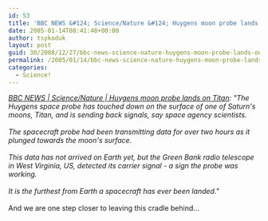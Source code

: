 ```yaml
---
id: 53
title: 'BBC NEWS &#124; Science/Nature &#124; Huygens moon probe lands on Titan'
date: 2005-01-14T08:41:48+00:00
author: tsykoduk
layout: post
guid: 30/2008/12/27/bbc-news-science-nature-huygens-moon-probe-lands-on-titan
permalink: /2005/01/14/bbc-news-science-nature-huygens-moon-probe-lands-on-titan/
categories:
  - Science!
---
```

<p><i><a href="http://news.bbc.co.uk/2/hi/science/nature/4175099.stm"><span class="caps">BBC NEWS</span> | Science/Nature | Huygens moon probe lands on Titan</a>: "The Huygens space probe has touched down on the surface of one of Saturn's moons, Titan, and is sending back signals, say space agency scientists.<br /><br />The spacecraft probe had been transmitting data for over two hours as it plunged towards the moon's surface.<br /><br />This data has not arrived on Earth yet, but the Green Bank radio telescope in West Virginia, US, detected its carrier signal - a sign the probe was working.<br /><br />It is the furthest from Earth a spacecraft has ever been landed."</i><br /><br />And we are one step closer to leaving this cradle behind...<br /><br /></p>